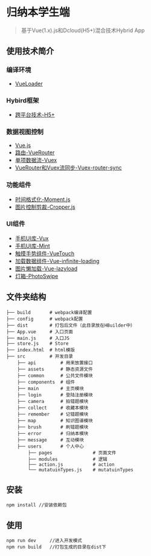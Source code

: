 ﻿# 归纳本学生端

> 基于Vue(1.x).js和Dcloud(H5+)混合技术Hybrid App

## 使用技术简介

### 编译环境
- [VueLoader][4]
### Hybird框架
- [跨平台技术-H5+][1]
### 数据视图控制
- [Vue.js][2]
- [路由-VueRouter][3]  
- [单项数据流-Vuex][6]
- [VueRouter和Vuex流同步-Vuex-router-sync][7]
### 功能组件
- [时间格式化-Moment.js][8]
- [图片控制剪裁-Cropper.js][11]
### UI组件
- [手机UI库-Vux][5]
- [手机UI库-Mint][14]
- [触摸手势组件-VueTouch][9]
- [加载数据组件-Vue-infinite-loading][10]
- [图片懒加载-Vue-lazyload][12]
- [灯箱-PhotoSwipe][13]
 
## 文件夹结构
   
    ├── build       # webpack编译配置
    ├── config      # webpack配置
    ├── dist        # 打包后文件（此目录放在HBuilder中）
    ├── App.vue     # 入口页面
    ├── main.js     # 入口JS
    ├── store.js    # Store
    ├── index.html  # html模版
    ├── src         # 开发目录
        ├── api         # 用来放置接口
        ├── assets      # 静态资源文件
        ├── common      # 公共文件模块
        ├── components  # 组件
        ├── main        # 主页模块
        ├── login       # 登陆注册模块
        ├── camera      # 拍错题模块
        ├── collect     # 收藏本模块
        ├── remember    # 记错题模块
        ├── map         # 知识图谱模块
        ├── brush       # 刷错题模块
        ├── error       # 归纳本模块
        ├── message     # 互动模块
        ├── users       # 个人中心
            ├── pages               # 页面文件
            ├── modules             # 逻辑
            ├── action.js           # action
            └── mutatuinTypes.js    # mutatuinTypes


## 安装

    npm install //安装依赖包

## 使用

    npm run dev     //进入开发模式
    npm run build   //打包生成的目录在dist下


  [1]: http://www.dcloud.io/runtime.html
  [2]: http://cn.vuejs.org/guide/
  [3]: http://router.vuejs.org/zh-cn/index.html
  [4]: http://vue-loader.vuejs.org/en/index.html
  [5]: https://vuxjs.gitbooks.io/vux/content/about/component-standard.html
  [6]: http://vuex.vuejs.org/zh-cn/index.html
  [7]: https://github.com/vuejs/vuex-router-sync
  [8]: http://momentjs.cn/
  [9]: https://github.com/vuejs/vue-touch
  [10]: https://peachscript.github.io/vue-infinite-loading/#!/slots
  [11]: https://fengyuanchen.github.io/cropperjs/
  [12]: https://github.com/hilongjw/vue-lazyload
  [13]: https://github.com/dimsemenov/PhotoSwipe
  [14]: https://github.com/ElemeFE/mint-ui/tree/1.x
  